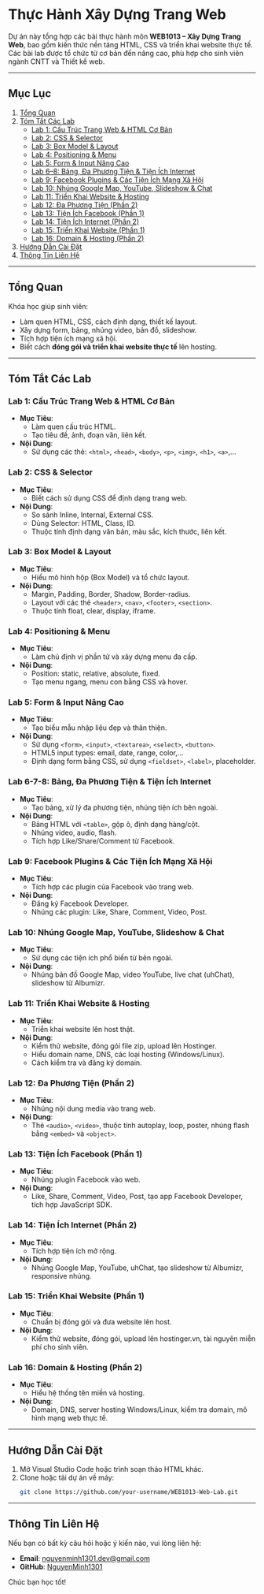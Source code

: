# Thực Hành Xây Dựng Trang Web

Dự án này tổng hợp các bài thực hành môn **WEB1013 – Xây Dựng Trang Web**, bao gồm kiến thức nền tảng HTML, CSS và triển khai website thực tế. Các bài lab được tổ chức từ cơ bản đến nâng cao, phù hợp cho sinh viên ngành CNTT và Thiết kế web.

---

## Mục Lục

1. [Tổng Quan](#tổng-quan)
2. [Tóm Tắt Các Lab](#tóm-tắt-các-lab)
   - [Lab 1: Cấu Trúc Trang Web & HTML Cơ Bản](#lab-1-cấu-trúc-trang-web--html-cơ-bản)
   - [Lab 2: CSS & Selector](#lab-2-css--selector)
   - [Lab 3: Box Model & Layout](#lab-3-box-model--layout)
   - [Lab 4: Positioning & Menu](#lab-4-positioning--menu)
   - [Lab 5: Form & Input Nâng Cao](#lab-5-form--input-nâng-cao)
   - [Lab 6–8: Bảng, Đa Phương Tiện & Tiện Ích Internet](#lab-68-bảng-đa-phương-tiện--tiện-ích-internet)
   - [Lab 9: Facebook Plugins & Các Tiện Ích Mạng Xã Hội](#lab-9-facebook-plugins--các-tiện-ích-mạng-xã-hội)
   - [Lab 10: Nhúng Google Map, YouTube, Slideshow & Chat](#lab-10-nhúng-google-map-youtube-slideshow--chat)
   - [Lab 11: Triển Khai Website & Hosting](#lab-11-triển-khai-website--hosting)
   - [Lab 12: Đa Phương Tiện (Phần 2)](#lab-12-đa-phương-tiện-phần-2)
   - [Lab 13: Tiện Ích Facebook (Phần 1)](#lab-13-tiện-ích-facebook-phần-1)
   - [Lab 14: Tiện Ích Internet (Phần 2)](#lab-14-tiện-ích-internet-phần-2)
   - [Lab 15: Triển Khai Website (Phần 1)](#lab-15-triển-khai-website-phần-1)
   - [Lab 16: Domain & Hosting (Phần 2)](#lab-16-domain--hosting-phần-2)
3. [Hướng Dẫn Cài Đặt](#hướng-dẫn-cài-đặt)
4. [Thông Tin Liên Hệ](#thông-tin-liên-hệ)

---

## Tổng Quan

Khóa học giúp sinh viên:
- Làm quen HTML, CSS, cách định dạng, thiết kế layout.
- Xây dựng form, bảng, nhúng video, bản đồ, slideshow.
- Tích hợp tiện ích mạng xã hội.
- Biết cách **đóng gói và triển khai website thực tế** lên hosting.

---

## Tóm Tắt Các Lab

### Lab 1: Cấu Trúc Trang Web & HTML Cơ Bản

- **Mục Tiêu**:
  - Làm quen cấu trúc HTML.
  - Tạo tiêu đề, ảnh, đoạn văn, liên kết.
- **Nội Dung**:
  - Sử dụng các thẻ: `<html>`, `<head>`, `<body>`, `<p>`, `<img>`, `<h1>`, `<a>`,...

### Lab 2: CSS & Selector

- **Mục Tiêu**:
  - Biết cách sử dụng CSS để định dạng trang web.
- **Nội Dung**:
  - So sánh Inline, Internal, External CSS.
  - Dùng Selector: HTML, Class, ID.
  - Thuộc tính định dạng văn bản, màu sắc, kích thước, liên kết.

### Lab 3: Box Model & Layout

- **Mục Tiêu**:
  - Hiểu mô hình hộp (Box Model) và tổ chức layout.
- **Nội Dung**:
  - Margin, Padding, Border, Shadow, Border-radius.
  - Layout với các thẻ `<header>`, `<nav>`, `<footer>`, `<section>`.
  - Thuộc tính float, clear, display, iframe.

### Lab 4: Positioning & Menu

- **Mục Tiêu**:
  - Làm chủ định vị phần tử và xây dựng menu đa cấp.
- **Nội Dung**:
  - Position: static, relative, absolute, fixed.
  - Tạo menu ngang, menu con bằng CSS và hover.

### Lab 5: Form & Input Nâng Cao

- **Mục Tiêu**:
  - Tạo biểu mẫu nhập liệu đẹp và thân thiện.
- **Nội Dung**:
  - Sử dụng `<form>`, `<input>`, `<textarea>`, `<select>`, `<button>`.
  - HTML5 input types: email, date, range, color,...
  - Định dạng form bằng CSS, sử dụng `<fieldset>`, `<label>`, placeholder.

### Lab 6-7-8: Bảng, Đa Phương Tiện & Tiện Ích Internet

- **Mục Tiêu**:
  - Tạo bảng, xử lý đa phương tiện, nhúng tiện ích bên ngoài.
- **Nội Dung**:
  - Bảng HTML với `<table>`, gộp ô, định dạng hàng/cột.
  - Nhúng video, audio, flash.
  - Tích hợp Like/Share/Comment từ Facebook.

### Lab 9: Facebook Plugins & Các Tiện Ích Mạng Xã Hội

- **Mục Tiêu**:
  - Tích hợp các plugin của Facebook vào trang web.
- **Nội Dung**:
  - Đăng ký Facebook Developer.
  - Nhúng các plugin: Like, Share, Comment, Video, Post.

### Lab 10: Nhúng Google Map, YouTube, Slideshow & Chat

- **Mục Tiêu**:
  - Sử dụng các tiện ích phổ biến từ bên ngoài.
- **Nội Dung**:
  - Nhúng bản đồ Google Map, video YouTube, live chat (uhChat), slideshow từ Albumizr.

### Lab 11: Triển Khai Website & Hosting

- **Mục Tiêu**:
  - Triển khai website lên host thật.
- **Nội Dung**:
  - Kiểm thử website, đóng gói file zip, upload lên Hostinger.
  - Hiểu domain name, DNS, các loại hosting (Windows/Linux).
  - Cách kiểm tra và đăng ký domain.

### Lab 12: Đa Phương Tiện (Phần 2)

- **Mục Tiêu**: 
  - Nhúng nội dung media vào trang web.
- **Nội Dung**: 
  - Thẻ `<audio>`, `<video>`, thuộc tính autoplay, loop, poster, nhúng flash bằng `<embed>` và `<object>`.

### Lab 13: Tiện Ích Facebook (Phần 1)

- **Mục Tiêu**: 
  - Nhúng plugin Facebook vào web.
- **Nội Dung**: 
  - Like, Share, Comment, Video, Post, tạo app Facebook Developer, tích hợp JavaScript SDK.

### Lab 14: Tiện Ích Internet (Phần 2)

- **Mục Tiêu**: 
  - Tích hợp tiện ích mở rộng.
- **Nội Dung**: 
  - Nhúng Google Map, YouTube, uhChat, tạo slideshow từ Albumizr, responsive nhúng.

### Lab 15: Triển Khai Website (Phần 1)

- **Mục Tiêu**: 
  - Chuẩn bị đóng gói và đưa website lên host.
- **Nội Dung**: 
  - Kiểm thử website, đóng gói, upload lên hostinger.vn, tài nguyên miễn phí cho sinh viên.

### Lab 16: Domain & Hosting (Phần 2)

- **Mục Tiêu**: 
  - Hiểu hệ thống tên miền và hosting.
- **Nội Dung**: 
  - Domain, DNS, server hosting Windows/Linux, kiểm tra domain, mô hình mạng web thực tế.

---

## Hướng Dẫn Cài Đặt

1. Mở Visual Studio Code hoặc trình soạn thảo HTML khác.
2. Clone hoặc tải dự án về máy:
   ```bash
   git clone https://github.com/your-username/WEB1013-Web-Lab.git
---
## Thông Tin Liên Hệ
Nếu bạn có bất kỳ câu hỏi hoặc ý kiến nào, vui lòng liên hệ:
- **Email**: nguyenminh1301.dev@gmail.com
- **GitHub**: [NguyenMinh1301](https://github.com/NguyenMinh1301)

Chúc bạn học tốt!
